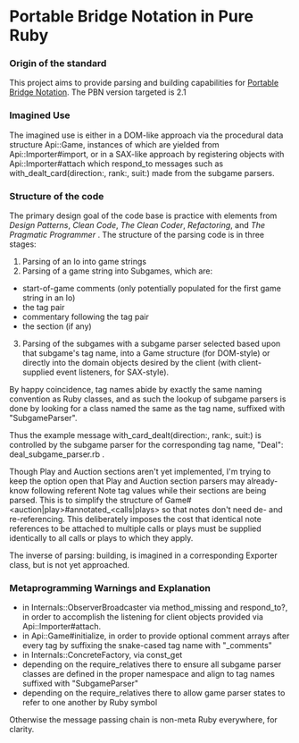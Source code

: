# Portable Bridge Notation in Pure Ruby

### Origin of the standard

This project aims to provide parsing and building capabilities for
 [Portable Bridge Notation](http://www.tistis.nl/pbn/). The PBN version
 targeted is 2.1

### Imagined Use

The imagined use is either in a DOM-like approach via the procedural
data structure Api::Game, instances of which
are yielded from Api::Importer#import, or in
a SAX-like approach by registering objects with
Api::Importer#attach which respond_to messages such
as with_dealt_card(direction:, rank:, suit:) made from the subgame
parsers.

### Structure of the code

The primary design goal of the code base is practice with elements from
_Design Patterns_, _Clean Code_, _The Clean Coder_, _Refactoring_,
and _The Pragmatic Programmer_ .  The structure of the parsing code is
in three stages:

1. Parsing of an Io into game strings
2. Parsing of a game string into Subgames, which are:
  * start-of-game comments (only potentially populated for the first
    game string in an Io)
  * the tag pair
  * commentary following the tag pair
  * the section (if any)
3. Parsing of the subgames with a subgame parser selected based upon
   that subgame's tag name, into a Game structure (for DOM-style) or
   directly into the domain objects desired by the
   client (with client-supplied event listeners, for SAX-style).

By happy coincidence, tag names abide by
exactly the same naming convention as Ruby classes, and as such the
lookup of subgame parsers is done by looking for a class named
the same as the tag name, suffixed with "SubgameParser".

Thus the example message with_card_dealt(direction:, rank:, suit:) is
controlled by the subgame parser for the corresponding tag name, "Deal":
deal_subgame_parser.rb .

Though Play and Auction sections aren't yet implemented, I'm trying to
keep the option open that Play and Auction section parsers may
already-know following referent Note tag values while their sections are
being parsed.  This is to simplify the structure of
Game#\<auction|play\>#annotated_\<calls|plays\> so that notes
don't need de- and re-referencing.  This deliberately imposes
the cost that identical note references to be attached to multiple
calls or plays must be supplied identically to all calls or plays to
which they apply.

The inverse of parsing: building, is imagined in a corresponding
Exporter class, but is not yet approached.

### Metaprogramming Warnings and Explanation

* in Internals::ObserverBroadcaster via method_missing and respond_to?,
in order to accomplish the listening for client objects provided via
Api::Importer#attach.
* in Api::Game#initialize, in order to provide optional comment arrays
after every tag by suffixing the snake-cased tag name with "_comments"
* in Internals::ConcreteFactory, via const_get
 * depending on the require_relatives there to ensure all subgame parser
classes are defined in the proper namespace and align to tag names
suffixed with "SubgameParser"
 * depending on the require_relatives there to allow game parser states
 to refer to one another by Ruby symbol

Otherwise the message passing chain is non-meta Ruby everywhere, for
clarity.